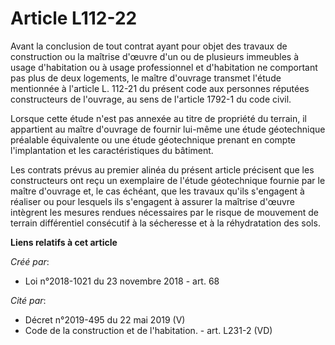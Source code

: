 # Article L112-22

Avant la conclusion de tout contrat ayant pour objet des travaux de construction ou la maîtrise d'œuvre d'un ou de plusieurs
immeubles à usage d'habitation ou à usage professionnel et d'habitation ne comportant pas plus de deux logements, le maître
d'ouvrage transmet l'étude mentionnée à l'article L. 112-21 du présent code aux personnes réputées constructeurs de
l'ouvrage, au sens de l'article 1792-1 du code civil.

Lorsque cette étude n'est pas annexée au titre de propriété du terrain, il appartient au maître d'ouvrage de fournir lui-même
une étude géotechnique préalable équivalente ou une étude géotechnique prenant en compte l'implantation et les
caractéristiques du bâtiment.

Les contrats prévus au premier alinéa du présent article précisent que les constructeurs ont reçu un exemplaire de l'étude
géotechnique fournie par le maître d'ouvrage et, le cas échéant, que les travaux qu'ils s'engagent à réaliser ou pour
lesquels ils s'engagent à assurer la maîtrise d'œuvre intègrent les mesures rendues nécessaires par le risque de mouvement de
terrain différentiel consécutif à la sécheresse et à la réhydratation des sols.

**Liens relatifs à cet article**

_Créé par_:

  - Loi n°2018-1021 du 23 novembre 2018 - art. 68

_Cité par_:

  - Décret n°2019-495 du 22 mai 2019 (V)
  - Code de la construction et de l'habitation. - art. L231-2 (VD)
